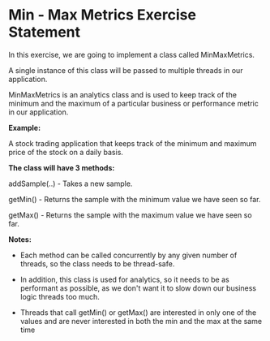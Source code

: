<h1>Min - Max Metrics Exercise Statement</h1>

In this exercise, we are going to implement a class called MinMaxMetrics.

A single instance of this class will be passed to multiple threads in our application.

MinMaxMetrics is an analytics class and is used to keep track of the minimum and the maximum of a particular business or performance metric in our application.

<b>Example:</b>

A stock trading application that keeps track of the minimum and maximum price of the stock on a daily basis.


<b>The class will have 3 methods:</b>

addSample(..) - Takes a new sample.

getMin() - Returns the sample with the minimum value we have seen so far. 

getMax() - Returns the sample with the maximum value we have seen so far.



<b>Notes:</b>

- Each method can be called concurrently by any given number of threads, so the class needs to be thread-safe.

- In addition, this class is used for analytics, so it needs to be as performant as possible, as we don't want it to slow down our business logic threads too much.

- Threads that call getMin() or getMax() are interested in only one of the values and are never interested in both the min and the max at the same time
